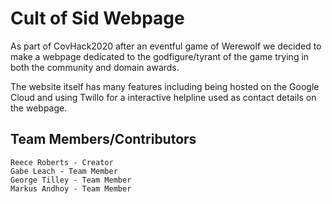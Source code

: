 # Cult of Sid Webpage

As part of CovHack2020 after an eventful game of Werewolf we decided to make a webpage dedicated to the godfigure/tyrant of the game trying
in both the community and domain awards.

The website itself has many features including being hosted on the Google Cloud and using Twillo for a interactive helpline used as contact details
on the webpage.

## Team Members/Contributors

    Reece Roberts - Creator
    Gabe Leach - Team Member
    George Tilley - Team Member
    Markus Andhoy - Team Member
    
    
